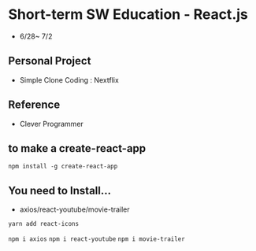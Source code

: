 # Short-term SW Education - React.js
- 6/28~ 7/2

## Personal Project
- Simple Clone Coding : Nextflix

## Reference
- Clever Programmer

## to make a create-react-app
``` npm install -g create-react-app ```

## You need to Install...


- axios/react-youtube/movie-trailer

```yarn add react-icons```  


```npm i axios```
```npm i react-youtube```
```npm i movie-trailer```
